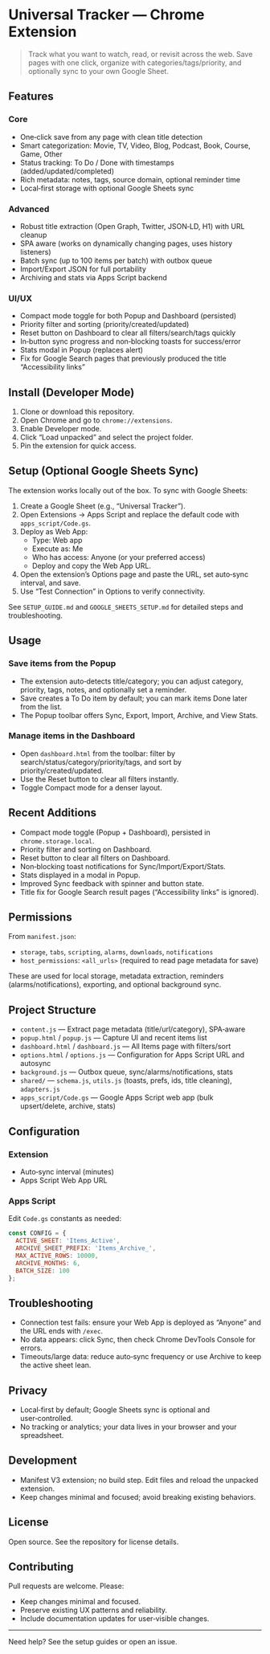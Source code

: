 # Universal Tracker — Chrome Extension

> Track what you want to watch, read, or revisit across the web. Save pages with one click, organize with categories/tags/priority, and optionally sync to your own Google Sheet.

## Features

### Core

- One‑click save from any page with clean title detection
- Smart categorization: Movie, TV, Video, Blog, Podcast, Book, Course, Game, Other
- Status tracking: To Do / Done with timestamps (added/updated/completed)
- Rich metadata: notes, tags, source domain, optional reminder time
- Local‑first storage with optional Google Sheets sync

### Advanced

- Robust title extraction (Open Graph, Twitter, JSON‑LD, H1) with URL cleanup
- SPA aware (works on dynamically changing pages, uses history listeners)
- Batch sync (up to 100 items per batch) with outbox queue
- Import/Export JSON for full portability
- Archiving and stats via Apps Script backend

### UI/UX

- Compact mode toggle for both Popup and Dashboard (persisted)
- Priority filter and sorting (priority/created/updated)
- Reset button on Dashboard to clear all filters/search/tags quickly
- In‑button sync progress and non‑blocking toasts for success/error
- Stats modal in Popup (replaces alert)
- Fix for Google Search pages that previously produced the title “Accessibility links”

## Install (Developer Mode)

1. Clone or download this repository.
2. Open Chrome and go to `chrome://extensions`.
3. Enable Developer mode.
4. Click “Load unpacked” and select the project folder.
5. Pin the extension for quick access.

## Setup (Optional Google Sheets Sync)

The extension works locally out of the box. To sync with Google Sheets:

1. Create a Google Sheet (e.g., “Universal Tracker”).
2. Open Extensions → Apps Script and replace the default code with `apps_script/Code.gs`.
3. Deploy as Web App:
   - Type: Web app
   - Execute as: Me
   - Who has access: Anyone (or your preferred access)
   - Deploy and copy the Web App URL.
4. Open the extension’s Options page and paste the URL, set auto‑sync interval, and save.
5. Use “Test Connection” in Options to verify connectivity.

See `SETUP_GUIDE.md` and `GOOGLE_SHEETS_SETUP.md` for detailed steps and troubleshooting.

## Usage

### Save items from the Popup

- The extension auto‑detects title/category; you can adjust category, priority, tags, notes, and optionally set a reminder.
- Save creates a To Do item by default; you can mark items Done later from the list.
- The Popup toolbar offers Sync, Export, Import, Archive, and View Stats.

### Manage items in the Dashboard

- Open `dashboard.html` from the toolbar: filter by search/status/category/priority/tags, and sort by priority/created/updated.
- Use the Reset button to clear all filters instantly.
- Toggle Compact mode for a denser layout.

## Recent Additions

- Compact mode toggle (Popup + Dashboard), persisted in `chrome.storage.local`.
- Priority filter and sorting on Dashboard.
- Reset button to clear all filters on Dashboard.
- Non‑blocking toast notifications for Sync/Import/Export/Stats.
- Stats displayed in a modal in Popup.
- Improved Sync feedback with spinner and button state.
- Title fix for Google Search result pages (“Accessibility links” is ignored).

## Permissions

From `manifest.json`:

- `storage`, `tabs`, `scripting`, `alarms`, `downloads`, `notifications`
- `host_permissions`: `<all_urls>` (required to read page metadata for save)

These are used for local storage, metadata extraction, reminders (alarms/notifications), exporting, and optional background sync.

## Project Structure

- `content.js` — Extract page metadata (title/url/category), SPA‑aware
- `popup.html` / `popup.js` — Capture UI and recent items list
- `dashboard.html` / `dashboard.js` — All Items page with filters/sort
- `options.html` / `options.js` — Configuration for Apps Script URL and autosync
- `background.js` — Outbox queue, sync/alarms/notifications, stats
- `shared/` — `schema.js`, `utils.js` (toasts, prefs, ids, title cleaning), `adapters.js`
- `apps_script/Code.gs` — Google Apps Script web app (bulk upsert/delete, archive, stats)

## Configuration

### Extension

- Auto‑sync interval (minutes)
- Apps Script Web App URL

### Apps Script

Edit `Code.gs` constants as needed:

```javascript
const CONFIG = {
  ACTIVE_SHEET: 'Items_Active',
  ARCHIVE_SHEET_PREFIX: 'Items_Archive_',
  MAX_ACTIVE_ROWS: 10000,
  ARCHIVE_MONTHS: 6,
  BATCH_SIZE: 100
};
```

## Troubleshooting

- Connection test fails: ensure your Web App is deployed as “Anyone” and the URL ends with `/exec`.
- No data appears: click Sync, then check Chrome DevTools Console for errors.
- Timeouts/large data: reduce auto‑sync frequency or use Archive to keep the active sheet lean.

## Privacy

- Local‑first by default; Google Sheets sync is optional and user‑controlled.
- No tracking or analytics; your data lives in your browser and your spreadsheet.

## Development

- Manifest V3 extension; no build step. Edit files and reload the unpacked extension.
- Keep changes minimal and focused; avoid breaking existing behaviors.

## License

Open source. See the repository for license details.

## Contributing

Pull requests are welcome. Please:

- Keep changes minimal and focused.
- Preserve existing UX patterns and reliability.
- Include documentation updates for user‑visible changes.

---

Need help? See the setup guides or open an issue.


